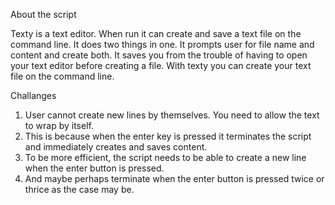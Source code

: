 About the script

Texty is a text editor. When run it can create and save a text file on the command line. It does two things in one. It prompts user for file name and content and create both. It saves you from the trouble of having to open your text editor before creating a file. With texty you can create your text file on the command line.

Challanges

1. User cannot create new lines by themselves. You need to allow the text to wrap by itself.
2. This is because when the enter key is pressed it terminates the script and immediately creates and saves content.
3. To be more efficient, the script needs to be able to create a new line when the enter button is pressed.
4. And maybe perhaps terminate when the enter button is pressed twice or thrice as the case may be.




